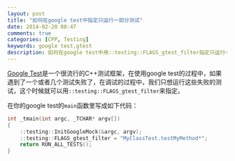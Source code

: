 ```yaml
---
layout: post
title: "如何在google test中指定只运行一部分测试"
date: 2014-02-28 08:47
comments: true
categories: [CPP, Testing]
keywords: google test,gtest
description: 如何在google test中用::testing::FLAGS_gtest_filter指定只运行一部分测试
---
```

[Google Test](https://code.google.com/p/googletest/)是一个很流行的C++测试框架，在使用google test的过程中，如果遇到了一个或者几个测试失败了，在调试的过程中，我们只想运行这些失败的测试，这个时候就可以用`::testing::FLAGS_gtest_filter`来指定。

在你的google test的`main`函数里写成如下代码：

```cpp
int _tmain(int argc, _TCHAR* argv[])
{
    ::testing::InitGoogleMock(&argc, argv);
	::testing::FLAGS_gtest_filter = "MyClassTest.testMyMethod*";
    return RUN_ALL_TESTS();
}
```